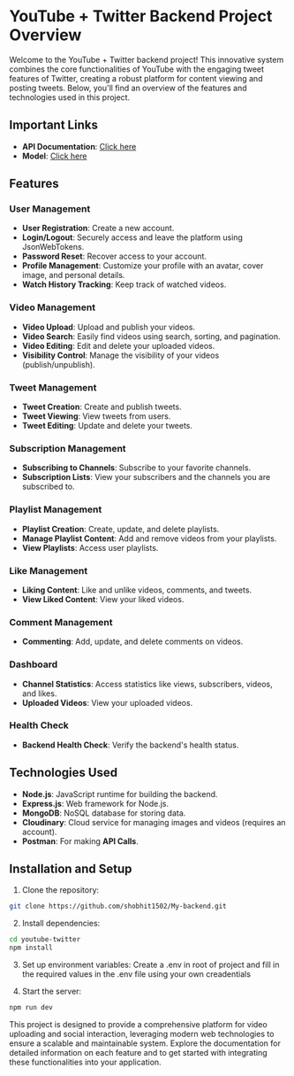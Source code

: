 <!-- # this is my backend project

This is backend project in javascript

- [Model link](https://app.eraser.io/workspace/YtPqZ1VogxGy1jzIDkzj) -->

# YouTube + Twitter Backend Project Overview

Welcome to the YouTube + Twitter backend project! This innovative system combines the core functionalities of YouTube with the engaging tweet features of Twitter, creating a robust platform for content viewing and posting tweets. Below, you'll find an overview of the features and technologies used in this project.

## Important Links
- **API Documentation**: [Click here](#)
- **Model**: [Click here](https://app.eraser.io/workspace/YtPqZ1VogxGy1jzIDkzj)

## Features

### User Management
- **User Registration**: Create a new account.
- **Login/Logout**: Securely access and leave the platform using JsonWebTokens.
- **Password Reset**: Recover access to your account.
- **Profile Management**: Customize your profile with an avatar, cover image, and personal details.
- **Watch History Tracking**: Keep track of watched videos.

### Video Management
- **Video Upload**: Upload and publish your videos.
- **Video Search**: Easily find videos using search, sorting, and pagination.
- **Video Editing**: Edit and delete your uploaded videos.
- **Visibility Control**: Manage the visibility of your videos (publish/unpublish).

### Tweet Management
- **Tweet Creation**: Create and publish tweets.
- **Tweet Viewing**: View tweets from users.
- **Tweet Editing**: Update and delete your tweets.

### Subscription Management
- **Subscribing to Channels**: Subscribe to your favorite channels.
- **Subscription Lists**: View your subscribers and the channels you are subscribed to.

### Playlist Management
- **Playlist Creation**: Create, update, and delete playlists.
- **Manage Playlist Content**: Add and remove videos from your playlists.
- **View Playlists**: Access user playlists.

### Like Management
- **Liking Content**: Like and unlike videos, comments, and tweets.
- **View Liked Content**: View your liked videos.

### Comment Management
- **Commenting**: Add, update, and delete comments on videos.

### Dashboard
- **Channel Statistics**: Access statistics like views, subscribers, videos, and likes.
- **Uploaded Videos**: View your uploaded videos.

### Health Check
- **Backend Health Check**: Verify the backend's health status.

## Technologies Used
- **Node.js**: JavaScript runtime for building the backend.
- **Express.js**: Web framework for Node.js.
- **MongoDB**: NoSQL database for storing data.
- **Cloudinary**: Cloud service for managing images and videos (requires an account).
- **Postman**: For making **API Calls**.

## Installation and Setup

1. Clone the repository:

```bash
git clone https://github.com/shobhit1502/My-backend.git
```

2. Install dependencies:
```bash
cd youtube-twitter
npm install
```

3. Set up environment variables: Create a .env in root of project and fill in the required values in the .env file using your own creadentials

4. Start the server:
```bash
npm run dev
```



This project is designed to provide a comprehensive platform for video uploading and social interaction, leveraging modern web technologies to ensure a scalable and maintainable system. Explore the documentation for detailed information on each feature and to get started with integrating these functionalities into your application.





